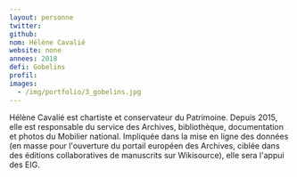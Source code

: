 ```yaml
---
layout: personne
twitter: 
github: 
nom: Hélène Cavalié
website: none
annees: 2018
defi: Gobelins
profil: 
images:
  - /img/portfolio/3_gobelins.jpg
---
```


Hélène Cavalié est chartiste et conservateur du Patrimoine. Depuis
2015, elle est responsable du service des Archives, bibliothèque,
documentation et photos du Mobilier national. Impliquée dans la mise
en ligne des données (en masse pour l'ouverture du portail européen
des Archives, ciblée dans des éditions collaboratives de manuscrits
sur Wikisource), elle sera l'appui des EIG.
